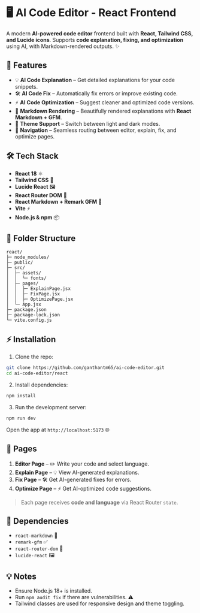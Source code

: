 # 🖥️ AI Code Editor - React Frontend

A modern **AI-powered code editor** frontend built with **React, Tailwind CSS, and Lucide icons**. Supports **code explanation, fixing, and optimization** using AI, with Markdown-rendered outputs. ✨

## 🚀 Features

* 💡 **AI Code Explanation** – Get detailed explanations for your code snippets.
* 🛠️ **AI Code Fix** – Automatically fix errors or improve existing code.
* ⚡ **AI Code Optimization** – Suggest cleaner and optimized code versions.
* 📝 **Markdown Rendering** – Beautifully rendered explanations with **React Markdown + GFM**.
* 🌙 **Theme Support** – Switch between light and dark modes.
* 🔀 **Navigation** – Seamless routing between editor, explain, fix, and optimize pages.

## 🛠️ Tech Stack

* **React 18** ⚛️
* **Tailwind CSS** 🎨
* **Lucide React** 🖼️
* **React Router DOM** 🔗
* **React Markdown + Remark GFM** 📝
* **Vite** ⚡
* **Node.js & npm** 📦

## 📁 Folder Structure

```
react/
├─ node_modules/
├─ public/
├─ src/
│  ├─ assets/
│  │  └─ fonts/
│  ├─ pages/
│  │  ├─ ExplainPage.jsx
│  │  ├─ FixPage.jsx
│  │  ├─ OptimizePage.jsx
│  └─ App.jsx
├─ package.json
├─ package-lock.json
└─ vite.config.js
```

## ⚡ Installation

1. Clone the repo:

```bash
git clone https://github.com/ganthantm65/ai-code-editor.git
cd ai-code-editor/react
```

2. Install dependencies:

```bash
npm install
```

3. Run the development server:

```bash
npm run dev
```

Open the app at `http://localhost:5173` 🌐

## 📄 Pages

1. **Editor Page** – ✏️ Write your code and select language.
2. **Explain Page** – 💡 View AI-generated explanations.
3. **Fix Page** – 🛠️ Get AI-generated fixes for errors.
4. **Optimize Page** – ⚡ Get AI-optimized code suggestions.

> Each page receives **code and language** via React Router `state`.

## 🔗 Dependencies

* `react-markdown` 📝
* `remark-gfm` ✅
* `react-router-dom` 🔀
* `lucide-react` 🖼️

## 💡 Notes

* Ensure Node.js 18+ is installed.
* Run `npm audit fix` if there are vulnerabilities. ⚠️
* Tailwind classes are used for responsive design and theme toggling.
